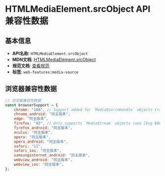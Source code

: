 # HTMLMediaElement.srcObject API 兼容性数据

## 基本信息

- **API名称**: `HTMLMediaElement.srcObject`
- **MDN文档**: [HTMLMediaElement.srcObject](https://developer.mozilla.org/docs/Web/API/HTMLMediaElement/srcObject)
- **规范文档**: [查看规范](https://html.spec.whatwg.org/multipage/media.html#dom-media-srcobject-dev,https://w3c.github.io/media-source/#htmlmediaelement-extensions-srcobject)
- **标签**: `web-features:media-source`

## 浏览器兼容性数据

```javascript
// 浏览器兼容性数据
const browserSupport = {
    chrome: "108", // Support added for `MediaSourceHandle` objects transferred from dedicated workers where they were obt...,
    chrome_android: "同主版本",
    edge: "同主版本",
    firefox: "42", // Only supports `MediaStream` objects (see [bug 886194](https://bugzil.la/886194)).,
    firefox_android: "同主版本",
    oculus: "同主版本",
    opera: "同主版本",
    opera_android: "同主版本",
    safari: "11",
    safari_ios: "同主版本",
    samsunginternet_android: "同主版本",
    webview_android: "同主版本",
    webview_ios: "同主版本",
};

```

